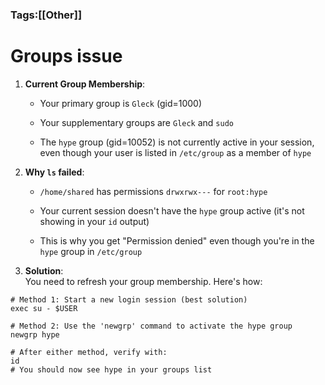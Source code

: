 ### Tags:[[Other]]
# Groups issue
1. **Current Group Membership**:
    
    - Your primary group is `Gleck` (gid=1000)
        
    - Your supplementary groups are `Gleck` and `sudo`
        
    - The `hype` group (gid=10052) is not currently active in your session, even though your user is listed in `/etc/group` as a member of `hype`
        
2. **Why `ls` failed**:
    
    - `/home/shared` has permissions `drwxrwx---` for `root:hype`
        
    - Your current session doesn't have the `hype` group active (it's not showing in your `id` output)
        
    - This is why you get "Permission denied" even though you're in the `hype` group in `/etc/group`
        
3. **Solution**:  
    You need to refresh your group membership. Here's how:
```
# Method 1: Start a new login session (best solution)
exec su - $USER

# Method 2: Use the 'newgrp' command to activate the hype group
newgrp hype

# After either method, verify with:
id
# You should now see hype in your groups list
```